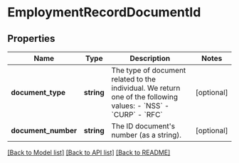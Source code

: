 # EmploymentRecordDocumentId

## Properties
Name | Type | Description | Notes
------------ | ------------- | ------------- | -------------
**document_type** | **string** | The type of document related to the individual. We return one of the following values:    - &#x60;NSS&#x60;   - &#x60;CURP&#x60;   - &#x60;RFC&#x60; | [optional] 
**document_number** | **string** | The ID document&#x27;s number (as a string). | [optional] 

[[Back to Model list]](../../README.md#documentation-for-models) [[Back to API list]](../../README.md#documentation-for-api-endpoints) [[Back to README]](../../README.md)


